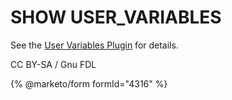 # SHOW USER\_VARIABLES

See the [User Variables Plugin](../../../plugins/other-plugins/user-variables-plugin.md) for details.

CC BY-SA / Gnu FDL

{% @marketo/form formId="4316" %}
